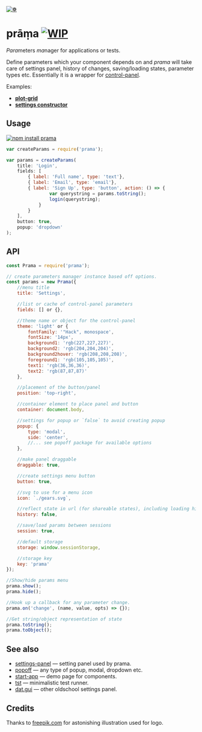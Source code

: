 [![❁](https://dfcreative.github.io/prama/logo.png "❁")](https://dfcreative.github.io/prama)

# prāṃa [![WIP](https://img.shields.io/badge/Work%20in%20progress--green.svg)](http://github.com/badges/stability-badges)

<em>Para</em>meters <em>ma</em>nager for applications or tests.

Define parameters which your component depends on and _prama_ will take care of settings panel, history of changes, saving/loading states, parameter types etc. Essentially it is a wrapper for [control-panel](https://github.com/freeman-lab).

Examples:

* **[plot-grid](https://dfcreative.github.io/plot-grid)**
* **[settings constructor](https://dfcreative.github.io/prama)**

## Usage

[![npm install prama](https://nodei.co/npm/prama.png?mini=true)](https://npmjs.org/package/prama/)

```js
var createParams = require('prama');

var params = createParams(
	title: 'Login',
	fields: [
		{ label: 'Full name', type: 'text'},
		{ label: 'Email', type: 'email'},
		{ label: 'Sign Up', type: 'button', action: () => {
				var querystring = params.toString();
				login(querystring);
			}
		}
	],
	button: true,
	popup: 'dropdown'
);
```

## API

```js
const Prama = require('prama');

// create parameters manager instance based off options.
const params = new Prama({
	//menu title
	title: 'Settings',

	//list or cache of control-panel parameters
	fields: [] or {},

	//theme name or object for the control-panel
	theme: 'light' or {
		fontFamily: '"Hack", monospace',
		fontSize: '14px',
		background1: 'rgb(227,227,227)',
		background2: 'rgb(204,204,204)',
		background2hover: 'rgb(208,208,208)',
		foreground1: 'rgb(105,105,105)',
		text1: 'rgb(36,36,36)',
		text2: 'rgb(87,87,87)'
	},

	//placement of the button/panel
	position: 'top-right',

	//container element to place panel and button
	container: document.body,

	//settings for popup or `false` to avoid creating popup
	popup: {
		type: 'modal',
		side: 'center',
		//... see popoff package for available options
	},

	//make panel draggable
	draggable: true,

	//create settings menu button
	button: true,

	//svg to use for a menu icon
	icon: `./gears.svg`,

	//reflect state in url (for shareable states), including loading history
	history: false,

	//save/load params between sessions
	session: true,

	//default storage
	storage: window.sessionStorage,

	//storage key
	key: 'prama'
});

//Show/hide params menu
prama.show();
prama.hide();

//Hook up a callback for any parameter change.
prama.on('change', (name, value, opts) => {});

//Get string/object representation of state
prama.toString();
prama.toObject();
```

## See also

* [settings-panel](https://github.com/freeman-lab/settings-panel) — setting panel used by prama.
* [popoff](https://github.com/dfcreative/popoff) — any type of popup, modal, dropdown etc.
* [start-app](https://github.com/dfcreative/start-app) — demo page for components.
* [tst](https://github.com/dfcreative/tst) — minimalistic test runner.
* [dat.gui](https://github.com/dataarts/dat.gui) — other oldschool settings panel.

## Credits

Thanks to [freepik.com](http://www.freepik.com/free-vector/flower-mandala-ornaments_714316.htm#term=mandala&page=1&position=12) for astonishing illustration used for logo.